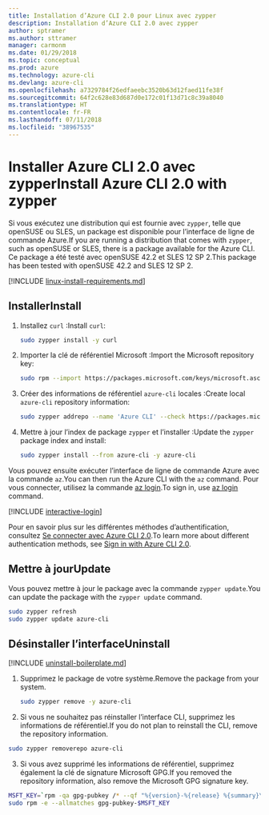 ```yaml
---
title: Installation d’Azure CLI 2.0 pour Linux avec zypper
description: Installation d’Azure CLI 2.0 avec zypper
author: sptramer
ms.author: sttramer
manager: carmonm
ms.date: 01/29/2018
ms.topic: conceptual
ms.prod: azure
ms.technology: azure-cli
ms.devlang: azure-cli
ms.openlocfilehash: a7329784f26edfaeebc3520b63d12faed11fe38f
ms.sourcegitcommit: 64f2c628e83d687d0e172c01f13d71c8c39a8040
ms.translationtype: HT
ms.contentlocale: fr-FR
ms.lasthandoff: 07/11/2018
ms.locfileid: "38967535"
---
```

# <a name="install-azure-cli-20-with-zypper"></a><span data-ttu-id="ebdd4-103">Installer Azure CLI 2.0 avec zypper</span><span class="sxs-lookup"><span data-stu-id="ebdd4-103">Install Azure CLI 2.0 with zypper</span></span>

<span data-ttu-id="ebdd4-104">Si vous exécutez une distribution qui est fournie avec `zypper`, telle que openSUSE ou SLES, un package est disponible pour l’interface de ligne de commande Azure.</span><span class="sxs-lookup"><span data-stu-id="ebdd4-104">If you are running a distribution that comes with `zypper`, such as openSUSE or SLES, there is a package available for the Azure CLI.</span></span> <span data-ttu-id="ebdd4-105">Ce package a été testé avec openSUSE 42.2 et SLES 12 SP 2.</span><span class="sxs-lookup"><span data-stu-id="ebdd4-105">This package has been tested with openSUSE 42.2 and SLES 12 SP 2.</span></span>

[!INCLUDE [linux-install-requirements.md](includes/linux-install-requirements.md)]

## <a name="install"></a><span data-ttu-id="ebdd4-106">Installer</span><span class="sxs-lookup"><span data-stu-id="ebdd4-106">Install</span></span>

1. <span data-ttu-id="ebdd4-107">Installez `curl` :</span><span class="sxs-lookup"><span data-stu-id="ebdd4-107">Install `curl`:</span></span>

   ```bash
   sudo zypper install -y curl
   ```

2. <span data-ttu-id="ebdd4-108">Importer la clé de référentiel Microsoft :</span><span class="sxs-lookup"><span data-stu-id="ebdd4-108">Import the Microsoft repository key:</span></span>

   ```bash
   sudo rpm --import https://packages.microsoft.com/keys/microsoft.asc
   ```

3. <span data-ttu-id="ebdd4-109">Créer des informations de référentiel `azure-cli` locales :</span><span class="sxs-lookup"><span data-stu-id="ebdd4-109">Create local `azure-cli` repository information:</span></span>

   ```bash
   sudo zypper addrepo --name 'Azure CLI' --check https://packages.microsoft.com/yumrepos/azure-cli azure-cli
   ```

4. <span data-ttu-id="ebdd4-110">Mettre à jour l’index de package `zypper` et l’installer :</span><span class="sxs-lookup"><span data-stu-id="ebdd4-110">Update the `zypper` package index and install:</span></span>

   ```bash
   sudo zypper install --from azure-cli -y azure-cli
   ```

<span data-ttu-id="ebdd4-111">Vous pouvez ensuite exécuter l’interface de ligne de commande Azure avec la commande `az`.</span><span class="sxs-lookup"><span data-stu-id="ebdd4-111">You can then run the Azure CLI with the `az` command.</span></span> <span data-ttu-id="ebdd4-112">Pour vous connecter, utilisez la commande [az login](/cli/azure/reference-index#az-login).</span><span class="sxs-lookup"><span data-stu-id="ebdd4-112">To sign in, use [az login](/cli/azure/reference-index#az-login) command.</span></span>

[!INCLUDE [interactive-login](includes/interactive-login.md)]

<span data-ttu-id="ebdd4-113">Pour en savoir plus sur les différentes méthodes d’authentification, consultez [Se connecter avec Azure CLI 2.0](authenticate-azure-cli.md).</span><span class="sxs-lookup"><span data-stu-id="ebdd4-113">To learn more about different authentication methods, see [Sign in with Azure CLI 2.0](authenticate-azure-cli.md).</span></span>

## <a name="update"></a><span data-ttu-id="ebdd4-114">Mettre à jour</span><span class="sxs-lookup"><span data-stu-id="ebdd4-114">Update</span></span>

<span data-ttu-id="ebdd4-115">Vous pouvez mettre à jour le package avec la commande `zypper update`.</span><span class="sxs-lookup"><span data-stu-id="ebdd4-115">You can update the package with the `zypper update` command.</span></span>

```bash
sudo zypper refresh
sudo zypper update azure-cli
```

## <a name="uninstall"></a><span data-ttu-id="ebdd4-116">Désinstaller l’interface</span><span class="sxs-lookup"><span data-stu-id="ebdd4-116">Uninstall</span></span>

[!INCLUDE [uninstall-boilerplate.md](includes/uninstall-boilerplate.md)]

1. <span data-ttu-id="ebdd4-117">Supprimez le package de votre système.</span><span class="sxs-lookup"><span data-stu-id="ebdd4-117">Remove the package from your system.</span></span>

    ```bash
    sudo zypper remove -y azure-cli
    ```

2. <span data-ttu-id="ebdd4-118">Si vous ne souhaitez pas réinstaller l’interface CLI, supprimez les informations de référentiel.</span><span class="sxs-lookup"><span data-stu-id="ebdd4-118">If you do not plan to reinstall the CLI, remove the repository information.</span></span>

  ```bash
  sudo zypper removerepo azure-cli
  ```

3. <span data-ttu-id="ebdd4-119">Si vous avez supprimé les informations de référentiel, supprimez également la clé de signature Microsoft GPG.</span><span class="sxs-lookup"><span data-stu-id="ebdd4-119">If you removed the repository information, also remove the Microsoft GPG signature key.</span></span>

  ```bash
  MSFT_KEY=`rpm -qa gpg-pubkey /* --qf "%{version}-%{release} %{summary}\n" | grep Microsoft | awk '{print $1}'`
  sudo rpm -e --allmatches gpg-pubkey-$MSFT_KEY
  ```